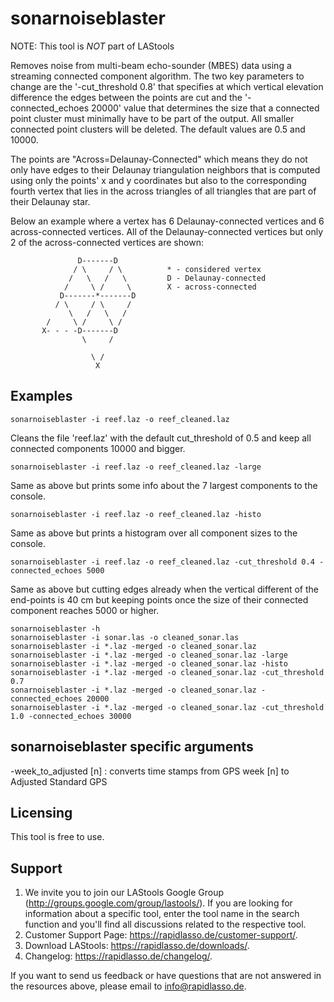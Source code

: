 ﻿# sonarnoiseblaster

NOTE: This tool is *NOT* part of LAStools

Removes noise from multi-beam echo-sounder (MBES) data using a
streaming connected component algorithm. The two key parameters
to change are the '-cut_threshold 0.8' that specifies at which
vertical elevation difference the edges between the points are
cut and the '-connected_echoes 20000' value that determines the
size that a connected point cluster must minimally have to be
part of the output. All smaller connected point clusters will
be deleted. The default values are 0.5 and 10000.

The points are "Across=Delaunay-Connected" which means they do
not only have edges to their Delaunay triangulation neighbors
that is computed using only the points' x and y coordinates but
also to the corresponding fourth vertex that lies in the across
triangles of all triangles that are part of their Delaunay star.

Below an example where a vertex has 6 Delaunay-connected vertices
and 6 across-connected vertices. All of the Delaunay-connected 
vertices but only 2 of the across-connected vertices are shown:


				   D-------D
				  / \     / \          * - considered vertex 
				 /   \   /   \         D - Delaunay-connected
				/     \ /     \        X - across-connected
			   D-------*-------D
			  / \     / \     /                       
				 \   /   \   /
			/     \ /     \ /          
		   X- - - -D-------D
					\     /
						 
					  \ /
					   X


## Examples

    sonarnoiseblaster -i reef.laz -o reef_cleaned.laz

Cleans the file 'reef.laz' with the default cut_threshold of 0.5
and keep all connected components 10000 and bigger.

    sonarnoiseblaster -i reef.laz -o reef_cleaned.laz -large 

Same as above but prints some info about the 7 largest components
to the console.

    sonarnoiseblaster -i reef.laz -o reef_cleaned.laz -histo

Same as above but prints a histogram over all component sizes to
the console.

    sonarnoiseblaster -i reef.laz -o reef_cleaned.laz -cut_threshold 0.4 -connected_echoes 5000

Same as above but cutting edges already when the vertical different
of the end-points is 40 cm but keeping points once the size of their
connected component reaches 5000 or higher.


    sonarnoiseblaster -h
    sonarnoiseblaster -i sonar.las -o cleaned_sonar.las
    sonarnoiseblaster -i *.laz -merged -o cleaned_sonar.laz
    sonarnoiseblaster -i *.laz -merged -o cleaned_sonar.laz -large
    sonarnoiseblaster -i *.laz -merged -o cleaned_sonar.laz -histo
    sonarnoiseblaster -i *.laz -merged -o cleaned_sonar.laz -cut_threshold 0.7
    sonarnoiseblaster -i *.laz -merged -o cleaned_sonar.laz -connected_echoes 20000
    sonarnoiseblaster -i *.laz -merged -o cleaned_sonar.laz -cut_threshold 1.0 -connected_echoes 30000


## sonarnoiseblaster specific arguments

-week_to_adjusted [n] : converts time stamps from GPS week [n] to Adjusted Standard GPS  

## Licensing

This tool is free to use.

## Support

1. We invite you to join our LAStools Google Group (http://groups.google.com/group/lastools/).
   If you are looking for information about a specific tool, enter the tool name in the search 
   function and you'll find all discussions related to the respective tool. 
2. Customer Support Page: https://rapidlasso.de/customer-support/.  
3. Download LAStools: https://rapidlasso.de/downloads/.  
4. Changelog: https://rapidlasso.de/changelog/.  


If you want to send us feedback or have questions that are not answered in the resources above, 
please email to info@rapidlasso.de.

